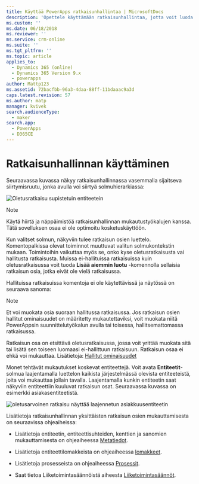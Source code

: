 ```yaml
---
title: Käyttää PowerApps ratkaisunhallintaa | MicrosoftDocs
description: 'Opettele käyttämään ratkaisunhallintaa, jotta voit luoda sovelluksia'
ms.custom: ''
ms.date: 06/18/2018
ms.reviewer: ''
ms.service: crm-online
ms.suite: ''
ms.tgt_pltfrm: ''
ms.topic: article
applies_to:
  - Dynamics 365 (online)
  - Dynamics 365 Version 9.x
  - powerapps
author: Mattp123
ms.assetid: 72bacfbb-96a3-4daa-88ff-11bdaaac9a3d
caps.latest.revision: 57
ms.author: matp
manager: kvivek
search.audienceType:
  - maker
search.app:
  - PowerApps
  - D365CE
---
```

# <a name="use-the-solution-explorer"></a>Ratkaisunhallinnan käyttäminen

 Seuraavassa kuvassa näkyy ratkaisunhallinnassa vasemmalla sijaitseva siirtymisruutu, jonka avulla voi siirtyä solmuhierarkiassa:  
  
 ![Oletusratkaisu supistetuin entiteetein](media/crm-itpro-cust-defaultsolutionentitiescollapsed.PNG "Oletusratkaisu supistetuin entiteetein")  
  
> [!NOTE]
>  Käytä hiirtä ja näppäimistöä ratkaisunhallinnan mukautustyökalujen kanssa. Tätä sovelluksen osaa ei ole optimoitu kosketuskäyttöön.  
  
 Kun valitset solmun, näkyviin tulee ratkaisun osien luettelo. Komentopalkissa olevat toiminnot muuttuvat valitun solmukontekstin mukaan. Toimintoihin vaikuttaa myös se, onko kyse oletusratkaisusta vai hallitusta ratkaisusta. Muissa ei-hallituissa ratkaisuissa kuin oletusratkaisussa voit tuoda **Lisää aiemmin luotu** -komennolla sellaisia ratkaisun osia, jotka eivät ole vielä ratkaisussa.  
  
Hallituissa ratkaisuissa komentoja ei ole käytettävissä ja näytössä on seuraava sanoma:  

> [!NOTE]
> Et voi muokata osia suoraan hallitussa ratkaisussa. Jos ratkaisun osien hallitut ominaisuudet on määritetty mukautettaviksi, voit muokata niitä PowerAppsin suunnittelutyökalun avulla tai toisessa, hallitsemattomassa ratkaisussa.    
  
 Ratkaisun osa on etsittävä oletusratkaisussa, jossa voit yrittää muokata sitä tai lisätä sen toiseen luomaasi ei-hallittuun ratkaisuun. Ratkaisun osaa ei ehkä voi mukauttaa. Lisätietoja: [Hallitut ominaisuudet](solutions-overview.md#managed-properties)
  
 Monet tehtävät mukautukset koskevat entiteettejä. Voit avata **Entiteetit**-solmua laajentamalla luettelon kaikista järjestelmässä olevista entiteeteistä, joita voi mukauttaa jollain tavalla. Laajentamalla kunkin entiteetin saat näkyviin entiteettiin kuuluvat ratkaisun osat. Seuraavassa kuvassa on esimerkki asiakasentiteetistä.  
  
 ![oletusarvoinen ratkaisu näyttää laajennetun asiakkuusentiteetin](media/crm-itpro-cust-defaultsolution.PNG "oletusarvoinen ratkaisu näyttää laajennetun asiakkuusentiteetin")  
  
 Lisätietoja ratkaisunhallinnan yksittäisten ratkaisun osien mukauttamisesta on seuraavissa ohjeaiheissa:  
  
-   Lisätietoja entiteetin, entiteettisuhteiden, kenttien ja sanomien mukauttamisesta on ohjeaiheessa [Metatiedot](create-edit-metadata.md).  
  
-   Lisätietoja entiteettilomakkeista on ohjeaiheessa [lomakkeet](../model-driven-apps/create-design-forms.md).  
  
-   Lisätietoja prosesseista on ohjeaiheessa [Prosessit](../model-driven-apps/guide-staff-through-common-tasks-processes.md).  
  
-   Saat tietoa Liiketoimintasäännöistä aiheesta [Liiketoimintasäännöt](../model-driven-apps/create-business-rules-recommendations-apply-logic-form.md).  
